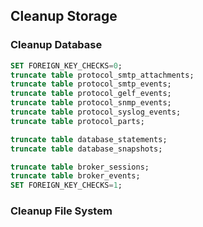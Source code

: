 ## Cleanup Storage

### Cleanup Database

```sql
SET FOREIGN_KEY_CHECKS=0;
truncate table protocol_smtp_attachments;
truncate table protocol_smtp_events;
truncate table protocol_gelf_events;
truncate table protocol_snmp_events;
truncate table protocol_syslog_events;
truncate table protocol_parts;

truncate table database_statements;
truncate table database_snapshots;

truncate table broker_sessions;
truncate table broker_events;
SET FOREIGN_KEY_CHECKS=1;
```

### Cleanup File System